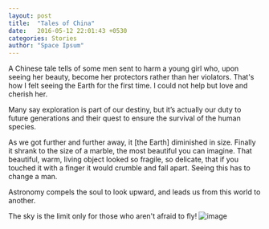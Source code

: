 ```yaml
---
layout: post
title:  "Tales of China"
date:   2016-05-12 22:01:43 +0530
categories: Stories
author: "Space Ipsum"
---
```



A Chinese tale tells of some men sent to harm a young girl who, upon seeing her beauty, become her protectors rather than her violators. That's how I felt seeing the Earth for the first time. I could not help but love and cherish her.

Many say exploration is part of our destiny, but it’s actually our duty to future generations and their quest to ensure the survival of the human species.

As we got further and further away, it [the Earth] diminished in size. Finally it shrank to the size of a marble, the most beautiful you can imagine. That beautiful, warm, living object looked so fragile, so delicate, that if you touched it with a finger it would crumble and fall apart. Seeing this has to change a man.

Astronomy compels the soul to look upward, and leads us from this world to another.

The sky is the limit only for those who aren't afraid to fly!
![image](https://user-images.githubusercontent.com/99769644/165854420-50005139-e161-42db-95b1-b55128985412.png)
